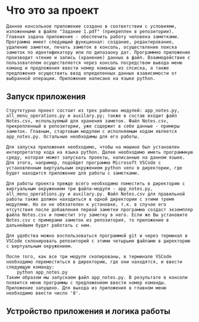 # Что это за проект

    Данное консольное приложение создано в соответствии с условиями, изложенными в файле "Задание 1.pdf" (прикреплен в репозитории). Главная задача приложения - обеспечить работу человека заметками. Программа имеет следующий функционал: создание, редактирование, удаление заметки, печать заметок в консоль, осуществление поиска заметок по идентификатору или по дипазаону дат. Программно приложение производит чтение и запись (хранение) данных в файл. Взаимодействие с пользователем осуществляется через консоль посредством вывода меню команд и предложения ввести номер команды из спсиска, а также предложения осуществить ввод определенных данных взависимости от выбранной операции. Приложение написано на языке python.  

## Запуск приложения

    Струтктурно проект состоит из трех рабочих модулей: app_notes.py, all_menu_operations.py и auxilary.py; также в состав входит файл Notes.csv, используемый для хранения заметок. Файл Notes.csv, прикрепленный в репозитории, уже содержит в себе данные - примеры заметок. Главным, стартовым модулем с исполняемым кодом является app_notes.py. Остальные необходимы для его работы.

    Для запуска приложения необходимо, чтобы на машине был установлен интерпретатор кода на языка python. Далее необходимо иметь программную среду, которая может запускать проекты, написанные на данном языке. Для этого, например, подойдет программа Microsoft VSCode с установленным виртуальным окружением python venv в директории, где будет находится приложение для работы с заметками. 
    
    Для работы проекта прежде всего необходимо поместить в директорию с виртуальным окружением три файла-модуля - app_notes.py, all_menu_operations.py и auxilary.py. Файл Notes.csv для правильной работы также должен находиться в одной директории с этими тремя модулями. Но он не обязателен к установке, т.к. в случае его отсутствия после добавления первой заметки программа создаст экземпляр файла Notes.csv и поместит эту заметку в него. Если же Вы установите Notes.csv с примерами заметок из репозитория, то приложение в дальнейшем будет работать с ним. 

    Для удобства можно воспользоваться программой git и через терминал в VSCode склонировать репозиторий с этими четырьмя файлами в директорию с виртуальным окружением. 

    После того, как все три модуля скопированы, в терминале VSCode необходимо переместиться в директорию, где они находятся, и ввести следующую команду: 
        python app_notes.py
    Таким образом мы запускаем файл app_notes.py. В результате в консоли появится меню программы с предложением ввести номер команды. Приложение запущено. Для выхода из приложения в главном меню необходимо ввести число '8'. 

## Устройство приложения и логика работы

